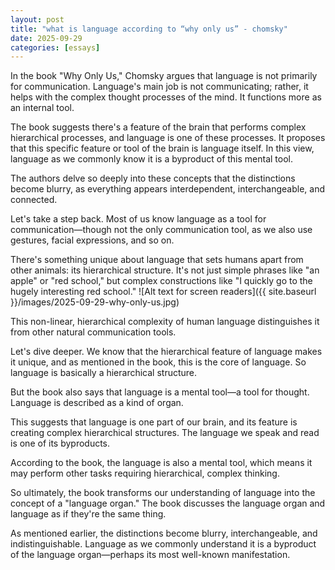```yaml
---
layout: post
title: "what is language according to “why only us” - chomsky"
date: 2025-09-29
categories: [essays]
---
```

In the book "Why Only Us," Chomsky argues that language is not primarily for communication. Language's main job is not communicating; rather, it helps with the complex thought processes of the mind. It functions more as an internal tool. 

The book suggests there's a feature of the brain that performs complex hierarchical processes, and language is one of these processes. It proposes that this specific feature or tool of the brain is language itself. In this view, language as we commonly know it is a byproduct of this mental tool.

The authors delve so deeply into these concepts that the distinctions become blurry, as everything appears interdependent, interchangeable, and connected.

Let's take a step back. Most of us know language as a tool for communication—though not the only communication tool, as we also use gestures, facial expressions, and so on.

There's something unique about language that sets humans apart from other animals: its hierarchical structure. It's not just simple phrases like "an apple" or "red school," but complex constructions like "I quickly go to the hugely interesting red school."
![Alt text for screen readers]({{ site.baseurl }}/images/2025-09-29-why-only-us.jpg)

This non-linear, hierarchical complexity of human language distinguishes it from other natural communication tools.

Let's dive deeper. We know that the hierarchical feature of language makes it unique, and as mentioned in the book, this is the core of language. So language is basically a hierarchical structure.

But the book also says that language is a mental tool—a tool for thought. Language is described as a kind of organ.

This suggests that language is one part of our brain, and its feature is creating complex hierarchical structures. The language we speak and read is one of its byproducts.

According to the book, the language is also a mental tool, which means it may perform other tasks requiring hierarchical, complex thinking.

So ultimately, the book transforms our understanding of language into the concept of a "language organ." The book discusses the language organ and language as if they're the same thing.

As mentioned earlier, the distinctions become blurry, interchangeable, and indistinguishable. Language as we commonly understand it is a byproduct of the language organ—perhaps its most well-known manifestation.
